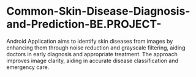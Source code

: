 # Common-Skin-Disease-Diagnosis-and-Prediction-BE.PROJECT-
Android Application aims to identify skin diseases from images by enhancing them through noise reduction and grayscale filtering, aiding doctors in early diagnosis and appropriate treatment.  The approach improves image clarity, aiding in accurate disease classification and emergency care.

